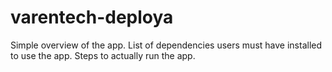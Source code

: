 # varentech-deploya
Simple overview of the app.
List of dependencies users must have installed to use the app.
Steps to actually run the app.
